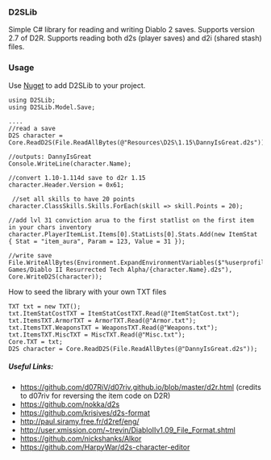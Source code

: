 ### D2SLib

Simple C# library for reading and writing Diablo 2 saves. Supports version 2.7 of D2R. Supports reading both d2s (player saves) and d2i (shared stash) files.


### Usage
Use [Nuget](https://www.nuget.org/packages/D2SLib/) to add D2SLib to your project.

```
using D2SLib;
using D2SLib.Model.Save;

....
//read a save
D2S character = Core.ReadD2S(File.ReadAllBytes(@"Resources\D2S\1.15\DannyIsGreat.d2s"));

//outputs: DannyIsGreat
Console.WriteLine(character.Name);

//convert 1.10-1.114d save to d2r 1.15
character.Header.Version = 0x61;

 //set all skills to have 20 points
character.ClassSkills.Skills.ForEach(skill => skill.Points = 20);

//add lvl 31 conviction arua to the first statlist on the first item in your chars inventory
character.PlayerItemList.Items[0].StatLists[0].Stats.Add(new ItemStat { Stat = "item_aura", Param = 123, Value = 31 });

//write save
File.WriteAllBytes(Environment.ExpandEnvironmentVariables($"%userprofile%/Saved Games/Diablo II Resurrected Tech Alpha/{character.Name}.d2s"), Core.WriteD2S(character));

```

How to seed the library with your own TXT files
```
TXT txt = new TXT();
txt.ItemStatCostTXT = ItemStatCostTXT.Read(@"ItemStatCost.txt");
txt.ItemsTXT.ArmorTXT = ArmorTXT.Read(@"Armor.txt");
txt.ItemsTXT.WeaponsTXT = WeaponsTXT.Read(@"Weapons.txt");
txt.ItemsTXT.MiscTXT = MiscTXT.Read(@"Misc.txt");
Core.TXT = txt;
D2S character = Core.ReadD2S(File.ReadAllBytes(@"DannyIsGreat.d2s"));
```

##### Useful Links:
* https://github.com/d07RiV/d07riv.github.io/blob/master/d2r.html (credits to d07riv for reversing the item code on D2R)
* https://github.com/nokka/d2s
* https://github.com/krisives/d2s-format
* http://paul.siramy.free.fr/d2ref/eng/
* http://user.xmission.com/~trevin/DiabloIIv1.09_File_Format.shtml
* https://github.com/nickshanks/Alkor
* https://github.com/HarpyWar/d2s-character-editor
